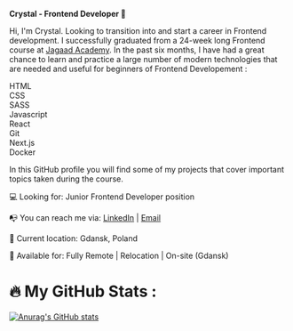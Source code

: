 **Crystal - Frontend Developer 👋**

Hi, I'm Crystal. Looking to transition into and start a career in Frontend development. I successfully graduated from a 24-week long Frontend course at [Jagaad Academy](https://academy.jagaad.com/). In the past six months, I have had a great chance to learn and practice a large number of modern technologies that are needed and useful for beginners of Frontend Developement :

HTML <br>
CSS <br>
SASS <br>
Javascript <br>
React <br>
Git <br>
Next.js <br>
Docker <br>

In this GitHub profile you will find some of my projects that cover important topics taken during the course.

💻 Looking for: Junior Frontend Developer position

📭 You can reach me via: [LinkedIn](https://www.linkedin.com/in/crystal-edem-ahadzi/) | [Email](crystaledemahadzi@gmail.com)

📌 Current location: Gdansk, Poland

🚀 Available for: Fully Remote | Relocation | On-site (Gdansk)

# :fire: My GitHub Stats :

[![Anurag's GitHub stats](https://github-readme-stats.vercel.app/api?username=ladycrystal)](https://github.com/anuraghazra/github-readme-stats)
